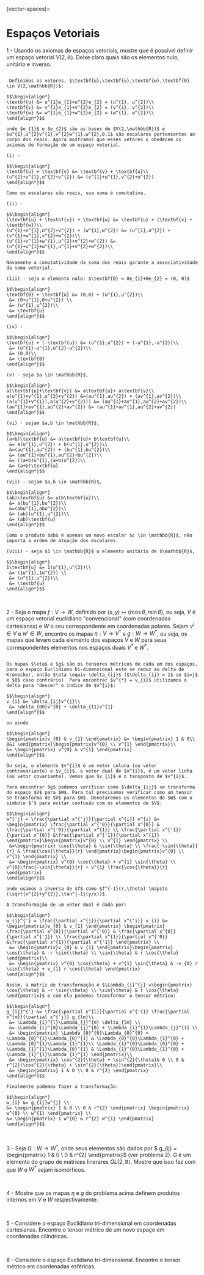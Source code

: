 (vector-spaces)=
# Espaços Vetoriais

1 - Usando os axiomas de espaços vetoriais, mostre que é possível definir um espaço vetorial $V(2,\mathbb{R})$. Deixe claro quais são os elementos nulo, unitário e inverso.

```{dropdown} **Solução**:

 Definimos os vetores, $\textbf{u},\textbf{v},\textbf{w},\textbf{0} \in V(2,\mathbb{R})$:

$$\begin{align*}
\textbf{u} &= u^{1}e_{1}+u^{2}e_{2} = (u^{1}, u^{2})\\
\textbf{v} &= v^{1}e_{1}+v^{2}e_{2} = (v^{1}, v^{2})\\
\textbf{w} &= w^{1}e_{1}+w^{2}e_{2} = (w^{1}, w^{2})\\
\end{align*}$$

onde $e_{1}$ e $e_{2}$ são as bases de $V(2,\mathbb{R})$ e $u^{1},u^{2}v^{1},v^{2}w^{1},w^{2},0,1$ são escalares pertencentes ao corpo dos reais. Agora mostramos que esses vetores o obedecem os axiomas de formação de um espaço vetorial.

(i) - 

$$\begin{align*}
\textbf{u} + \textbf{v} &= \textbf{v} + \textbf{u}\\
(u^{1}+v^{1},u^{2}+v^{2}) &= (v^{1}+u^{1},v^{2}+u^{2})
\end{align*}$$

Como os escalares são reais, sua soma é comutativa.

(ii) - 

$$\begin{align*}
(\textbf{u} + \textbf{v}) + \textbf{w} &= \textbf{u} + (\textbf{v} + \textbf{w})\\
(u^{1}+v^{1},u^{2}+v^{2}) + (w^{1},w^{2}) &= (u^{1},u^{2}) + (v^{1}+w^{1},v^{2}+w^{2})\\
(u^{1}+v^{1}+w^{1},u^{2}+v^{2}+w^{2}) &= (u^{1}+v^{1}+w^{1},u^{1}+v^{2}+w^{2})\\
\end{align*}$$

Novamente a comutatividade da soma dos reais garante a associatividade da soma vetorial.

(iii) - seja o elemento nulo: $\textbf{0} = 0e_{1}+0e_{2} = (0, 0)$

$$\begin{align*}
\textbf{0} + \textbf{u} &= (0,0) + (u^{1},u^{2})\\
 &= (0+u^{1},0+u^{2}) \\
 &= (u^{1},u^{2})\\
 &= \textbf{u}
\end{align*}$$

(iv) - 

$$\begin{align*}
\textbf{u} + (-\textbf{u}) &= (u^{1},u^{2}) + (-u^{1},-u^{2})\\
 &= (u^{1}-u^{1},u^{2}-u^{2})\\
 &= (0,0)\\
 &= \textbf{0}
\end{align*}$$

(v) - seja $a \in \mathbb{R}$,

$$\begin{align*}
a(\textbf{u}+\textbf{v}) &= a\textbf{u}+ a\textbf{v}\\
a(u^{1}+v^{1},u^{2}+v^{2}) &=(au^{1},au^{2}) + (av^{1},av^{2})\\
(a(u^{1}+v^{1}),a(u^{2}+v^{2})) &= (au^{1}+av^{1},au^{2}+av^{2})\\
(au^{1}+av^{1},au^{2}+av^{2}) &= (au^{1}+av^{1},au^{2}+av^{2})
\end{align*}$$

(vi) - sejam $a,b \in \mathbb{R}$,

$$\begin{align*}
(a+b)\textbf{u} &= a\textbf{u}+ b\textbf{u}\\
 &= a(u^{1},u^{2}) + b(u^{1},u^{2})\\
 &=(au^{1},au^{2}) + (bu^{1},bu^{2})\\
 &= (au^{1}+bu^{1},au^{2}+bu^{2})\\
 &= ((a+b)u^{1},(a+b)u^{2})\\
 &= (a+b)\textbf{u}
\end{align*}$$

(vii) - sejam $a,b \in \mathbb{R}$,

$$\begin{align*}
(ab)\textbf{u} &= a(b\textbf{u})\\
 &= a(bu^{1},bu^{2})\\
 &=(abu^{1},abu^{2})\\
 &= (ab)(u^{1},u^{2})\\
 &= (ab)\textbf{u}
\end{align*}$$

Como o produto $ab$ é apenas um novo escalar $c \in \mathbb{R}$, não importa a ordem de atuação dos escalares.

(viii) - seja $1 \in \mathbb{R}$ o elemento unitário de $\mathbb{R}$,

$$\begin{align*}
1\textbf{u} &= 1(u^{1},u^{2})\\
 &= (1u^{1},1u^{2}) \\
 &= (u^{1},u^{2})\\
 &= \textbf{u}
\end{align*}$$
```

<br/>

2 - Seja o mapa $f: V \rightarrow W$, definido por $(x,y) \mapsto (r \cos{\theta}, r \sin{\theta})$, ou seja, $V$ é um espaço vetorial euclidiano "convencional" (com coordenadas cartesianas) e $W$ o seu correspondente em coordenadas polares. Sejam $v^{i} \in V$ e $w^{i} \in W$, encontre os mapas $\eta: V \rightarrow V^{*}$ e $g: W \rightarrow W^{*}$, ou seja, os mapas que levam cada elemento dos espaços $V$ e $W$ para seua correspondentes elementos nos espaços duais $V^{*}$ e $W^{*}$.

```{dropdown} **Solução**:

Os mapas $\eta$ e $g$ são os tensores métricos de cada um dos espaços, para o espaço Euclidiano bi-dimensional este se reduz ao delta de Kronecker, então $\eta \equiv \delta_{ij}$ ($\delta_{ij} = 1$ se $i=j$ e $0$ caso contrário). Para encontrar $v^{*} = v_{i}$ utilizamos o delta para "descer" o índice de $v^{i}$:

$$\begin{align*}
v_{i} &= \delta_{ij}v^{j}\\
 &= \delta_{00}v^{0} + \delta_{11}v^{1}
\end{align*}$$

ou ainda

$$\begin{align*}
\begin{pmatrix}v_{0} & v_{1} \end{pmatrix} &= \begin{pmatrix} 1 & 0\\ 0&1 \end{pmatrix}\begin{pmatrix}v^{0} \\ v^{1} \end{pmatrix}\\
&= \begin{pmatrix} v^{0} & v^{1} \end{pmatrix}
\end{align*}$$

Ou seja, o elemento $v^{i}$ é um vetor coluna (ou vetor contravariante) e $v_{i}$, o vetor dual de $v^{i}$, é um vetor linha (ou vetor covariante). Vemos que $v_{i}$ é o tansposto de $v^{i}$.

Para encontrar $g$ podemos verificar como $\delta_{ij}$ se transforma do espaço $V$ para $W$. Para tal precisamos verificar como um tensor se transforma de $V$ para $W$. Denotaremos os elementos de $W$ com o símbolo $'$ para evitar confusão com os elementos de $V$:

$$\begin{align*}
w^{'j} = \frac{\partial x^{'j}}{\partial x^{i}} v^{i} &= \begin{pmatrix} \frac{\partial x^{'0}}{\partial x^{0}} & \frac{\partial x^{'0}}{\partial x^{1}} \\ \frac{\partial x^{'1}}{\partial x^{0}} &\frac{\partial x^{'1}}{\partial x^{1}} \end{pmatrix}\begin{pmatrix}v^{0} \\ v^{1} \end{pmatrix} \\
 &=\begin{pmatrix} \cos{\theta} & \sin{\theta} \\ \frac{-\sin{\theta}}{r} & \frac{\cos{\theta}}{r} \end{pmatrix}\begin{pmatrix}v^{0} \\ v^{1} \end{pmatrix} \\
 &= \begin{pmatrix} v^{0} \cos{\theta} + v^{1} \sin{\theta} \\ v^{0}\frac{-\sin{\theta}}{r} + v^{1} \frac{\cos{\theta}}{r} \end{pmatrix}
\end{align*}$$

onde usamos a inversa de $f$ como $f^{-1}(r,\theta) \mapsto (\sqrt{x^{2}+y^{2}},\tan^{-1}(y/x))$.

A transformação de um vetor dual é dada por:

$$\begin{align*}
w_{j}^{'} = \frac{\partial x^{j}}{\partial x^{'i}} v_{i} &= \begin{pmatrix}v_{0} & v_{1} \end{pmatrix} \begin{pmatrix} \frac{\partial x^{0}}{\partial x^{'0}} & \frac{\partial x^{0}}{\partial x^{'1}} \\ \frac{\partial x^{1}}{\partial x^{'0}} &\frac{\partial x^{1}}{\partial x^{'1}} \end{pmatrix} \\
 &= \begin{pmatrix}v_{0} & v_{1} \end{pmatrix}\begin{pmatrix} \cos{\theta} & -r \sin{\theta} \\ \sin{\theta} & r \cos{\theta} \end{pmatrix}\\
 &= \begin{pmatrix} v^{0} \cos{\theta} + v^{1} \sin{\theta} & -v_{0} r \sin{\theta} + v_{1} r \cos{\theta} \end{pmatrix}
\end{align*}$$

Assim, a matriz de transformação é $\Lambda_{i}^{j} =\begin{pmatrix} \cos{\theta} & -r \sin{\theta} \\ \sin{\theta} & r \cos{\theta} \end{pmatrix}$ e com ela podemos transformar o tensor métrico:

$$\begin{align*}
g_{ij}^{'} &= \frac{\partial x^{l}}{\partial x^{'i}} \frac{\partial x^{m}}{\partial x^{'j}} g_{lm}\\
 &= \Lambda_{i}^{l}\Lambda_{j}^{m} \delta_{lm} \\
 &= \Lambda_{i}^{0}\Lambda_{j}^{0} + \Lambda_{i}^{1}\Lambda_{j}^{1} \\
 &= \begin{pmatrix} \Lambda_{0}^{0}\Lambda_{0}^{0} + \Lambda_{0}^{1}\Lambda_{0}^{1} & \Lambda_{0}^{0}\Lambda_{1}^{0} + \Lambda_{0}^{1}\Lambda_{1}^{1}\\ \Lambda_{1}^{0}\Lambda_{0}^{0} + \Lambda_{1}^{1}\Lambda_{0}^{1} & \Lambda_{1}^{0}\Lambda_{1}^{0} + \Lambda_{1}^{1}\Lambda_{1}^{1} \end{pmatrix}\\
 &= \begin{pmatrix} \cos^{2}{\theta} + \sin^{2}{\theta}& 0 \\ 0 &  r^{2}(\cos^{2}{\theta} + \sin^{2}{\theta})\end{pmatrix}\\
 &= \begin{pmatrix} 1 & 0 \\ 0 & r^{2} \end{pmatrix}
\end{align*}$$

Finalmente podemos fazer a transformação:

$$\begin{align*}
w_{i} &= g_{ij}w^{j} \\
&= \begin{pmatrix} 1 & 0 \\ 0 & r^{2} \end{pmatrix} \begin{pmatrix} w^{0} \\ w^{1} \end{pmatrix} \\
&= \begin{pmatrix} 1 w^{0} & r^{2} w^{1} \end{pmatrix}
\end{align*}$$

```

<br/>

3 - Seja $G: W \rightarrow W^{*}$, onde seus elementos são dados por $ g_{ij} = \begin{pmatrix} 1 & 0 \\ 0 & r^{2} \end{pmatrix}$ (ver problema 2). $G$ é um elemento do grupo de matrices linerares $GL(2,\mathbb{R})$. Mostre que isso faz com que $W$ e $W^{*}$ sejam isomórficos.

<br/>

4 - Mostre que os mapas $\eta$ e $g$ do problema acima definem produtos internos em $V$ e $W$ respectivamente.

<br/>

5 - Considere o espaço Euclidiano tri-dimensional em coordenadas cartesianas. Encontre o tensor métrico de um novo espaço em coordenadas cilíndricas.

<br/>

6 - Considere o espaço Euclidiano tri-dimensional. Encontre o tensor métrico em coordenadas esféricas.

<br/>

